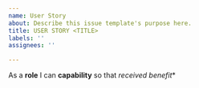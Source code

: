 ```yaml
---
name: User Story
about: Describe this issue template's purpose here.
title: USER STORY <TITLE>
labels: ''
assignees: ''

---
```


As a **role** I can **capability** so that *received benefit**
